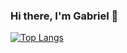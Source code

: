 ### Hi there, I'm Gabriel 👋

[![Top Langs](https://github-readme-stats.vercel.app/api/top-langs/?username=gabejones11&layout=donut-vertical&theme=radical)](https://github.com/anuraghazra/github-readme-stats)
